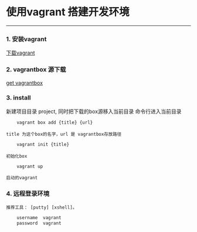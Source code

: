 # 使用vagrant 搭建开发环境
------

### 1. 安装vagrant

[下载vagrant][1]

### 2. vagrantbox 源下载

[get vagrantbox][2]

### 3. install

新建项目目录 project, 同时把下载的box源移入当前目录
命令行进入当前目录


```php
    vagrant box add {title} {url}
```
    title 为这个box的名字，url 是 vagrantbox存放路径

```php
    vagrant init {title}
```
    初始化box

```php
    vagrant up
```
    启动的vagrant

### 4. 远程登录环境
    推荐工具： [putty] [xshell]。

```php
    username  vagrant
    password  vagrant
```



[1]: https://www.vagrantup.com
[2]: http://www.vagrantbox.es/
